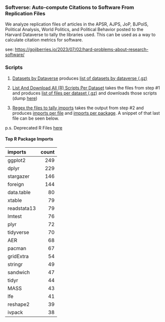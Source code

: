 ### Softverse: Auto-compute Citations to Software From Replication Files

We analyze replication files of articles in the APSR, AJPS, JoP, BJPolS, Political Analysis, World Politics, and Political Behavior posted to the Harvard Dataverse to tally the libraries used. This can be used as a way to calculate citation metrics for software.

see: https://gojiberries.io/2023/07/02/hard-problems-about-research-software/


### Scripts

1. [Datasets by Dataverse](scripts/01_get_datasets_for_dataverses.ipynb) produces [list of datasets by dataverse (.gz)](data/datasets_by_dataverse.gz)

2. [List And Download All (R) Scripts Per Dataset](scripts/02_get_scripts_per_dataset.ipynb) takes the files from step #1 and produces [list of files per dataset (.gz)](data/02_get_scripts_per_dataset.ipynb) and downloads those scripts (dump [here](data/script_files.gz))

3. [Regex the files to tally imports](scripts/03_tally_imports.ipynb) takes the output from step #2 and produces [imports per file](data/file_imports.csv) and [imports per package](data/imports_per_package.csv). A snippet of that last file can be seen below.

p.s. Deprecated R Files [here](scripts/r/)

#### Top R Package Imports

| imports     |   count |
|:------------|--------:|
| ggplot2     |     249 |
| dplyr       |     229 |
| stargazer   |     146 |
| foreign     |     144 |
| data.table  |      80 |
| xtable      |      79 |
| readstata13 |      79 |
| lmtest      |      76 |
| plyr        |      72 |
| tidyverse   |      70 |
| AER         |      68 |
| pacman      |      67 |
| gridExtra   |      54 |
| stringr     |      49 |
| sandwich    |      47 |
| tidyr       |      44 |
| MASS        |      43 |
| lfe         |      41 |
| reshape2    |      39 |
| ivpack      |      38 |


